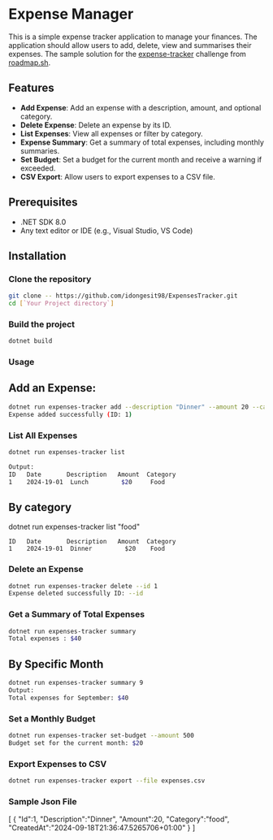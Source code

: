 # Expense Manager
This is a simple expense tracker application to manage your finances. The application should allow users to add, delete, view and summarises their expenses.
The sample solution for the [expense-tracker](https://roadmap.sh/projects/expense-tracker) challenge from [roadmap.sh](https://roadmap.sh/).

## Features

- **Add Expense**: Add an expense with a description, amount, and optional category.
- **Delete Expense**: Delete an expense by its ID.
- **List Expenses**: View all expenses or filter by category.
- **Expense Summary**: Get a summary of total expenses, including monthly summaries.
- **Set Budget**: Set a budget for the current month and receive a warning if exceeded.
- **CSV Export**: Allow users to export expenses to a CSV file.

## Prerequisites
- .NET SDK 8.0
- Any text editor or IDE (e.g., Visual Studio, VS Code)

## Installation

### Clone the repository

```bash
git clone -- https://github.com/idongesit98/ExpensesTracker.git
cd [`Your Project directory`]

```
### Build the project

```bash
dotnet build
```
### Usage

## Add an Expense:

```bash
dotnet run expenses-tracker add --description "Dinner" --amount 20 --category "Food"
Expense added successfully (ID: 1)
```
### List All Expenses

```bash
dotnet run expenses-tracker list

Output:
ID   Date       Description   Amount  Category
1    2024-19-01  Lunch         $20     Food
```
## By category
dotnet run expenses-tracker list "food"

```
ID   Date       Description   Amount  Category
1    2024-19-01  Dinner         $20    Food
```
### Delete an Expense

```bash
dotnet run expenses-tracker delete --id 1
Expense deleted successfully ID: --id
```
### Get a Summary of Total Expenses

```bash
dotnet run expenses-tracker summary
Total expenses : $40
```
## By Specific Month

```bash
dotnet run expenses-tracker summary 9
Output:
Total expenses for September: $40
```
### Set a Monthly Budget

```bash
dotnet run expenses-tracker set-budget --amount 500
Budget set for the current month: $20
```
### Export Expenses to CSV

```bash
dotnet run expenses-tracker export --file expenses.csv
```
### Sample Json File
[
    {
    "Id":1,
    "Description":"Dinner",
    "Amount":20,
    "Category":"food",
    "CreatedAt":"2024-09-18T21:36:47.5265706+01:00"
    }
]


